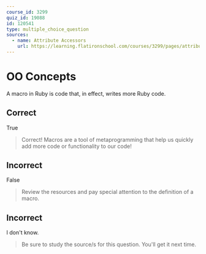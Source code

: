 ```yaml
---
course_id: 3299
quiz_id: 19088
id: 120541
type: multiple_choice_question
sources:
  - name: Attribute Accessors
    url: https://learning.flatironschool.com/courses/3299/pages/attribute-accessors
---
```


# OO Concepts

A macro in Ruby is code that, in effect, writes more Ruby code.

## Correct

True

> Correct! Macros are a tool of metaprogramming that help us quickly add more
> code or functionality to our code!

## Incorrect

False

> Review the resources and pay special attention to the definition of a macro.

## Incorrect

I don't know.

> Be sure to study the source/s for this question. You'll get it next time.

